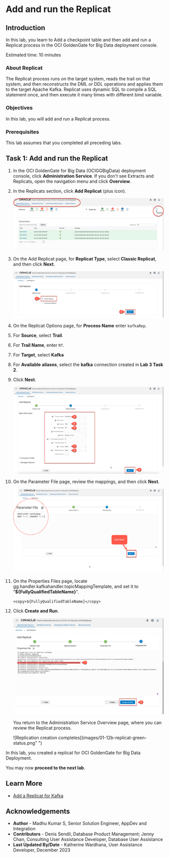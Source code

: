 # Add and run the Replicat

## Introduction

In this lab, you learn to Add a checkpoint table and then add and run a Replicat process in the OCI GoldenGate for Big Data deployment console.

Estimated time: 10 minutes


### About Replicat

The Replicat process runs on the target system, reads the trail on that system, and then reconstructs the DML or DDL operations and applies them to the target Apache Kafka. Replicat uses dynamic SQL to compile a SQL statement once, and then execute it many times with different bind variable.

### Objectives

In this lab, you will add and run a Replicat process.

### Prerequisites

This lab assumes that you completed all preceding labs.

## Task 1: Add and run the Replicat

1. In the OCI GoldenGate for Big Data (OCIGGBigData) deployment console, click **Administration Service**. If you don't see Extracts and Replicats, open the navigation menu and click **Overview**.

2. In the Replicats section, click **Add Replicat** (plus icon).

    ![Select Add Replicat](images/01-02-add-replicat.png " ")

3. On the Add Replicat page, for **Replicat Type**, select **Classic Replicat**, and then click **Next**.

    ![Select Classic Replicat](images/01-03-classic-replicat.png " ")

4. On the Replicat Options page, for **Process Name** enter `kafkaRep`.

5. For **Source**, select **Trail**.

6. For **Trail Name**, enter `RT`.

7. For **Target**, select **Kafka**

8. For **Available aliases**, select the **kafka** connection created in **Lab 3 Task 2**.

9. Click **Next**.

    ![Basic Information](images/01-09-basic-info.png " ")

10.	On the Parameter File page, review the mappings, and then click **Next**.

    ![Basic Mapping](images/01-10-replicat-table-mapping.png " ")

11. On the Properties Files page, locate gg.handler.kafkahandler.topicMappingTemplate, and set it to “**${FullyQualifiedTableName}**”.

    ```
    <copy>${FullyQualifiedTableName}</copy> 
    ``` 

12. Click **Create and Run**.   

    ![Replication creation completes](images/01-12a-click-and-run.png " ")

    You return to the Administration Service Overview page, where you can review the Replicat process.

    ![Replication creation completes](images/01-12b-replicat-green-status.png" ")

In this lab, you created a replicat for OCI GoldenGate for Big Data Deployment.

You may now **proceed to the next lab**.

## Learn More
* [Add a Replicat for Kafka](https://docs.oracle.com/en/cloud/paas/goldengate-service/nbxnd/#articletitle)

## Acknowledgements
* **Author** - Madhu Kumar S, Senior Solution Engineer, AppDev and Integration
* **Contributors** -  Denis Sendil, Database Product Management; Jenny Chan, Consulting User Assistance Developer, Database User Assistance
* **Last Updated By/Date** - Katherine Wardhana, User Assistance Developer, December 2023
